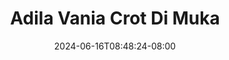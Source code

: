 --- 
title: "Adila Vania Crot Di Muka"
description: "download bokeh Adila Vania Crot Di Muka  tele video full baru"
date: 2024-06-16T08:48:24-08:00
file_code: "60suflgs3mj1"
draft: false
cover: "zmnzcld98gbi8n9e.jpg"
tags: ["Adila", "Vania", "Crot", "Muka", "bokep-indo", "bokep-viral", "bokep-ig"]
length: 219
fld_id: "1483099"
foldername: "Adila vania telegram"
categories: ["Adila vania telegram"]
views: 0
---
